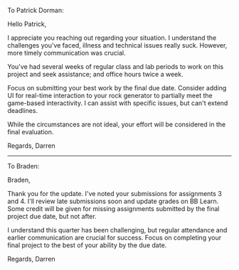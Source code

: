 To Patrick Dorman:

Hello Patrick,

I appreciate you reaching out regarding your situation. I understand the challenges you've faced, illness and technical issues really suck. However, more timely communication was crucial.

You've had several weeks of regular class and lab periods to work on this project and seek assistance; and office hours twice a week.

Focus on submitting your best work by the final due date. Consider adding UI for real-time interaction to your rock generator to partially meet the game-based interactivity. I can assist with specific issues, but can't extend deadlines.

While the circumstances are not ideal, your effort will be considered in the final evaluation.

Regards,
Darren

---

To Braden:

Braden,

Thank you for the update. I've noted your submissions for assignments 3 and 4. I'll review late submissions soon and update grades on BB Learn. Some credit will be given for missing assignments submitted by the final project due date, but not after.

I understand this quarter has been challenging, but regular attendance and earlier communication are crucial for success. Focus on completing your final project to the best of your ability by the due date.

Regards,
Darren